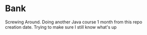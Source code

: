 Bank
====

Screwing Around. Doing another Java course 1 month from this repo creation date. Trying to make sure I still know what's up
